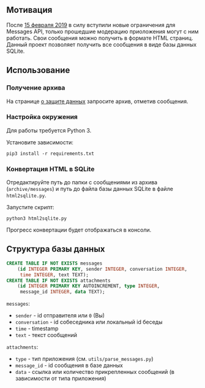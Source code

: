 ## Мотивация
После [15 февраля 2019](https://vk.com/dev/messages_api) в силу вступили новые ограничения для Messages API,
только прошедшие модерацию приоложения могут с ним работать. Свои сообщения можно получить в формате HTML страниц.
Данный проект позволяет получить все сообщения в виде базы данных SQLite.

## Использование
### Получение архива
На странице [о защите данных](https://vk.com/data_protection?section=rules) запросите архив, отметив сообщения.

### Настройка окружения
Для работы требуется Python 3.

Установите зависимости:
```
pip3 install -r requirements.txt
```

### Конвертация HTML в SQLite
Отредактируйте путь до папки с сообщениями из архива (`archive/messages`) и путь до файла базы данных SQLite в файле `html2sqlite.py`.

Запустите скрипт:
```
python3 html2sqlite.py
```

Прогресс конвертации будет отображаться в консоли.

## Структура базы данных
```sql
CREATE TABLE IF NOT EXISTS messages
    (id INTEGER PRIMARY KEY, sender INTEGER, conversation INTEGER,
     time INTEGER, text TEXT);
CREATE TABLE IF NOT EXISTS attachments
    (id INTEGER PRIMARY KEY AUTOINCREMENT, type INTEGER,
     message_id INTEGER, data TEXT);
```

`messages`:
- `sender` - id отправителя или `0` (Вы)
- `conversation` - id собеседника или локальный id беседы
- `time` - timestamp
- `text` - текст сообщений

`attachments`:
- `type` - тип приложения (см. `utils/parse_messages.py`)
- `message_id` - id сообщения в базе данных
- `data` - ссылка или количество прикрепленных сообщений (в зависимости от типа приложения)
